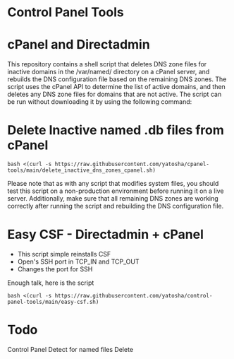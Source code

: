 # Control Panel Tools
# cPanel and Directadmin

This repository contains a shell script that deletes DNS zone files for inactive domains in the /var/named/ directory on a cPanel server, and rebuilds the DNS configuration file based on the remaining DNS zones. The script uses the cPanel API to determine the list of active domains, and then deletes any DNS zone files for domains that are not active. The script can be run without downloading it by using the following command:

# Delete Inactive named .db files from cPanel

```
bash <(curl -s https://raw.githubusercontent.com/yatosha/cpanel-tools/main/delete_inactive_dns_zones_cpanel.sh)
````

Please note that as with any script that modifies system files, you should test this script on a non-production environment before running it on a live server. Additionally, make sure that all remaining DNS zones are working correctly after running the script and rebuilding the DNS configuration file.

# Easy CSF - Directadmin + cPanel
<ul>
  <li>This script simple reinstalls CSF</li>
<li>Open's SSH port in TCP_IN and TCP_OUT</li>
<li>Changes the port for SSH</li>
</ul>

Enough talk, here is the script
```
bash <(curl -s https://raw.githubusercontent.com/yatosha/control-panel-tools/main/easy-csf.sh)
````


# Todo
Control Panel Detect for named files Delete
